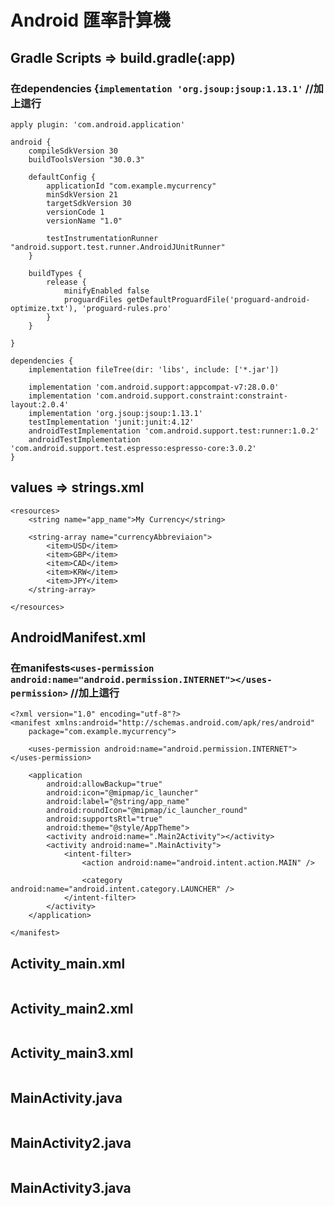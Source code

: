 Android 匯率計算機
=================
Gradle Scripts => build.gradle(:app)
-----------------------------------
### 在dependencies {`implementation 'org.jsoup:jsoup:1.13.1'` //**加上這行**
```
apply plugin: 'com.android.application'

android {
    compileSdkVersion 30
    buildToolsVersion "30.0.3"

    defaultConfig {
        applicationId "com.example.mycurrency"
        minSdkVersion 21
        targetSdkVersion 30
        versionCode 1
        versionName "1.0"

        testInstrumentationRunner "android.support.test.runner.AndroidJUnitRunner"
    }

    buildTypes {
        release {
            minifyEnabled false
            proguardFiles getDefaultProguardFile('proguard-android-optimize.txt'), 'proguard-rules.pro'
        }
    }

}

dependencies {
    implementation fileTree(dir: 'libs', include: ['*.jar'])

    implementation 'com.android.support:appcompat-v7:28.0.0'
    implementation 'com.android.support.constraint:constraint-layout:2.0.4'
    implementation 'org.jsoup:jsoup:1.13.1'
    testImplementation 'junit:junit:4.12'
    androidTestImplementation 'com.android.support.test:runner:1.0.2'
    androidTestImplementation 'com.android.support.test.espresso:espresso-core:3.0.2'
}

```
values => strings.xml
---------------------
```
<resources>
    <string name="app_name">My Currency</string>

    <string-array name="currencyAbbreviaion">
        <item>USD</item>
        <item>GBP</item>
        <item>CAD</item>
        <item>KRW</item>
        <item>JPY</item>
    </string-array>

</resources>
```
AndroidManifest.xml
------------------
### 在manifests`<uses-permission android:name="android.permission.INTERNET"></uses-permission>` //**加上這行**
```
<?xml version="1.0" encoding="utf-8"?>
<manifest xmlns:android="http://schemas.android.com/apk/res/android"
    package="com.example.mycurrency">

    <uses-permission android:name="android.permission.INTERNET"></uses-permission>

    <application
        android:allowBackup="true"
        android:icon="@mipmap/ic_launcher"
        android:label="@string/app_name"
        android:roundIcon="@mipmap/ic_launcher_round"
        android:supportsRtl="true"
        android:theme="@style/AppTheme">
        <activity android:name=".Main2Activity"></activity>
        <activity android:name=".MainActivity">
            <intent-filter>
                <action android:name="android.intent.action.MAIN" />

                <category android:name="android.intent.category.LAUNCHER" />
            </intent-filter>
        </activity>
    </application>

</manifest>
```
Activity_main.xml
------------------
```

```
Activity_main2.xml
------------------
```

```
Activity_main3.xml
------------------
```

```
MainActivity.java
------------------
```

```
MainActivity2.java
------------------
```

```
MainActivity3.java
------------------
```

```
